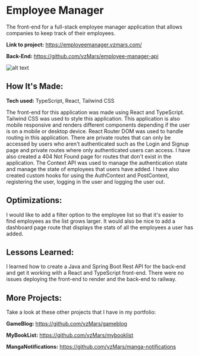 # Employee Manager

The front-end for a full-stack employee manager application that allows companies to keep track of their employees.

**Link to project:** https://employeemanager.vzmars.com/

**Back-End:** https://github.com/vzMars/employee-manager-api

![alt text](https://i.imgur.com/dRCkzJk.png)

## How It's Made:

**Tech used:** TypeScript, React, Tailwind CSS

The front-end for this application was made using React and TypeScript. Tailwind CSS was used to style this application. This application is also mobile responsive and renders different components depending if the user is on a mobile or desktop device. React Router DOM was used to handle routing in this application. There are private routes that can only be accessed by users who aren't authenticated such as the Login and Signup page and private routes where only authenticated users can access. I have also created a 404 Not Found page for routes that don't exist in the application. The Context API was used to manage the authentication state and manage the state of employees that users have added. I have also created custom hooks for using the AuthContext and PostContext, registering the user, logging in the user and logging the user out.

## Optimizations:

I would like to add a filter option to the employee list so that it's easier to find employees as the list grows larger. It would also be nice to add a dashboard page route that displays the stats of all the employees a user has added.

## Lessons Learned:

I learned how to create a Java and Spring Boot Rest API for the back-end and get it working with a React and TypeScript front-end. There were no issues deploying the front-end to render and the back-end to railway.

## More Projects:

Take a look at these other projects that I have in my portfolio:

**GameBlog:** https://github.com/vzMars/gameblog

**MyBookList:** https://github.com/vzMars/mybooklist

**MangaNotifications:** https://github.com/vzMars/manga-notifications
